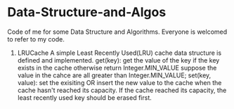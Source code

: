 # Data-Structure-and-Algos
Code of me for some Data Structure and Algorithms.
Everyone is welcomed to refer to my code.

1. LRUCache
A simple Least Recently Used(LRU) cache data structure is defined and implemented. 
get(key): get the value of the key if the key exists in the cache otherwise return Integer.MIN_VALUE suppose the value in the cahce are all greater than Integer.MIN_VALUE;
set(key, value): set the exisiting OR insert the new value to the cache when the cache hasn't reached its capacity. If the cache reached its capacity, the least recently used key should be erased first. 
